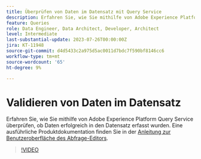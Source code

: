```yaml
---
title: Überprüfen von Daten im Datensatz mit Query Service
description: Erfahren Sie, wie Sie mithilfe von Adobe Experience Platform Query Service überprüfen, ob Daten erfolgreich in den Datensatz erfasst wurden.
feature: Queries
role: Data Engineer, Data Architect, Developer, Architect
level: Intermediate
last-substantial-update: 2023-07-26T00:00:00Z
jira: KT-11948
source-git-commit: d4d5433c2a975d5ac0011d7bdc7f590bf8146cc6
workflow-type: tm+mt
source-wordcount: '65'
ht-degree: 9%

---
```


# Validieren von Daten im Datensatz

Erfahren Sie, wie Sie mithilfe von Adobe Experience Platform Query Service überprüfen, ob Daten erfolgreich in den Datensatz erfasst wurden. Eine ausführliche Produktdokumentation finden Sie in der [Anleitung zur Benutzeroberfläche des Abfrage-Editors](https://experienceleague.adobe.com/docs/experience-platform/query/home.html?lang=de).

>[!VIDEO](https://video.tv.adobe.com/v/3416130?learn=on)

